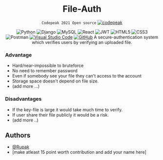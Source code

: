 
<!-- markdownlint-configure-file {
  "MD013": {
    "code_blocks": false,
    "tables": false
  },
  "MD033": false,
  "MD041": false
} -->
<div align="center">

# File-Auth

`Codepeak 2021 Open source`
[![codepeak](https://img.shields.io/badge/Codepeak-2021-blue)](https://www.codepeak.tech/)

![Python](https://img.shields.io/badge/python-3670A0?style=for-the-badge&logo=python&logoColor=ffdd54)
![Django](https://img.shields.io/badge/django-%23092E20.svg?style=for-the-badge&logo=django&logoColor=white)
![MySQL](https://img.shields.io/badge/mysql-%2300f.svg?style=for-the-badge&logo=mysql&logoColor=white)
![React](https://img.shields.io/badge/react-%2320232a.svg?style=for-the-badge&logo=react&logoColor=%2361DAFB)
![JWT](https://img.shields.io/badge/JWT-black?style=for-the-badge&logo=JSON%20web%20tokens)
![HTML5](https://img.shields.io/badge/html5-%23E34F26.svg?style=for-the-badge&logo=html5&logoColor=white)
![CSS3](https://img.shields.io/badge/css3-%231572B6.svg?style=for-the-badge&logo=css3&logoColor=white)
![Postman](https://img.shields.io/badge/Postman-FF6C37?style=for-the-badge&logo=postman&logoColor=white)
[![Visual Studio Code](https://img.shields.io/badge/--007ACC?logo=visual%20studio%20code&logoColor=ffffff)](https://code.visualstudio.com/)
[![GitHub](https://img.shields.io/badge/--181717?logo=github&logoColor=ffffff)](https://github.com/File_authentication)
A secure-authentication system which verifies users by verifying an uploaded file.

</div>

### Advantage

- Hard/near-impossible to bruteforce 
- No need to remember password
- Even if somebody see your file they can't access to the account
- Storage space doesn't depend on file size.
- (add more ...)

### Disadvantages

- If the key-file is large it would take much time to verify.
- If user share their file publicly it would be a risk.
- (add more ..)

## Authors

- [@Rupak](https://www.github.com/RupakBiswas-2304)
- [make atleast 15 point worth contribution and add your name here]